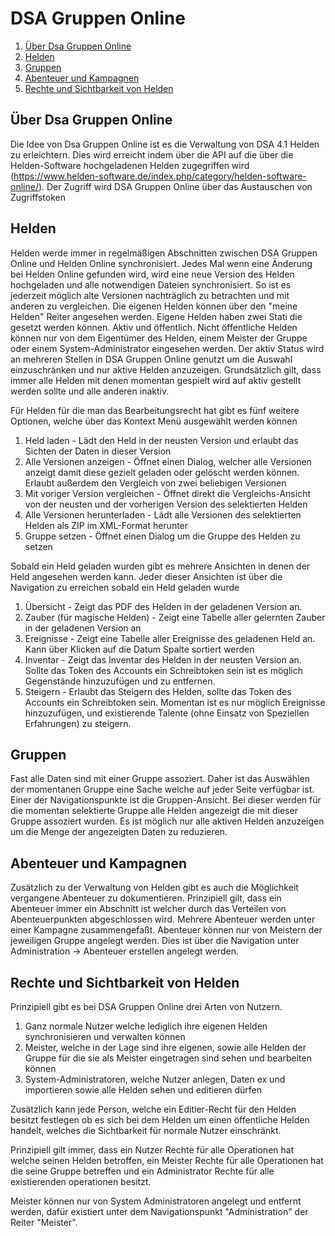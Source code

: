 # DSA Gruppen Online

1. [Über Dsa Gruppen Online](#Über-Dsa-Gruppen-Online)
2. [Helden](#Helden)
3. [Gruppen](#Gruppen)
4. [Abenteuer und Kampagnen](#Abenteuer-und-Kampagnen)
5. [Rechte und Sichtbarkeit von Helden](#Rechte-und-Sichtbarkeit-von-Helden)

## Über Dsa Gruppen Online
Die Idee von Dsa Gruppen Online ist es die Verwaltung von DSA 4.1 Helden zu erleichtern.
Dies wird erreicht indem über die API auf die über die Helden-Software hochgeladenen Helden zugegriffen wird (https://www.helden-software.de/index.php/category/helden-software-online/). Der Zugriff wird DSA Gruppen Online über das Austauschen von Zugriffstoken 

## Helden
Helden werde immer in regelmäßigen Abschnitten zwischen DSA Gruppen Online und Helden Online synchronisiert. Jedes Mal wenn eine Änderung bei Helden Online gefunden wird, wird eine neue Version des Helden hochgeladen und alle notwendigen Dateien synchronisiert. So ist es jederzeit möglich alte Versionen nachträglich zu betrachten und mit anderen zu vergleichen.
Die eigenen Helden können über den "meine Helden" Reiter angesehen werden.
Eigene Helden haben zwei Stati die gesetzt werden können. Aktiv und öffentlich.
Nicht öffentliche Helden können nur von dem Eigentümer des Helden, einem Meister der Gruppe oder einem System-Administrator eingesehen werden.
Der aktiv Status wird an mehreren Stellen in DSA Gruppen Online genutzt um die Auswahl einzuschränken und nur aktive Helden anzuzeigen. Grundsätzlich gilt, dass immer alle Helden mit denen momentan gespielt wird auf aktiv gestellt werden sollte und alle anderen inaktiv.

Für Helden für die man das Bearbeitungsrecht hat gibt es fünf weitere Optionen, welche über das Kontext Menü ausgewählt werden können

1. Held laden - Lädt den Held in der neusten Version und erlaubt das Sichten der Daten in dieser Version
2. Alle Versionen anzeigen - Öffnet einen Dialog, welcher alle Versionen anzeigt damit diese gezielt geladen oder gelöscht werden können. Erlaubt außerdem den Vergleich von zwei beliebigen Versionen
3. Mit voriger Version vergleichen - Öffnet direkt die Vergleichs-Ansicht von der neusten und der vorherigen Version des selektierten Helden
4. Alle Versionen herunterladen - Lädt alle Versionen des selektierten Helden als ZIP im XML-Format herunter
5. Gruppe setzen - Öffnet einen Dialog um die Gruppe des Helden zu setzen

Sobald ein Held geladen wurden gibt es mehrere Ansichten in denen der Held angesehen werden kann.
Jeder dieser Ansichten ist über die Navigation zu erreichen sobald ein Held geladen wurde

1. Übersicht - Zeigt das PDF des Helden in der geladenen Version an.
2. Zauber (für magische Helden) - Zeigt eine Tabelle aller gelernten Zauber in der geladenen Version an
3. Ereignisse - Zeigt eine Tabelle aller Ereignisse des geladenen Held an. Kann über Klicken auf die Datum Spalte sortiert werden
4. Inventar - Zeigt das Inventar des Helden in der neusten Version an. Sollte das Token des Accounts ein Schreibtoken sein ist es möglich Gegenstände hinzuzufügen und zu entfernen.
5. Steigern - Erlaubt das Steigern des Helden, sollte das Token des Accounts ein Schreibtoken sein. Momentan ist es nur möglich Ereignisse hinzuzufügen, und existierende Talente (ohne Einsatz von Speziellen Erfahrungen) zu steigern.

## Gruppen
Fast alle Daten sind mit einer Gruppe assoziert. Daher ist das Auswählen der momentanen Gruppe eine Sache welche auf jeder Seite verfügbar ist.
Einer der Navigationspunkte ist die Gruppen-Ansicht. Bei dieser werden für die momentan selektierte Gruppe alle Helden angezeigt die mit dieser Gruppe assoziert wurden.
Es ist möglich nur alle aktiven Helden anzuzeigen um die Menge der angezeigten Daten zu reduzieren.

## Abenteuer und Kampagnen
Zusätzlich zu der Verwaltung von Helden gibt es auch die Möglichkeit vergangene Abenteuer zu dokumentieren. Prinzipiell gilt, dass ein Abenteuer immer ein Abschnitt ist welcher durch das Verteilen von Abenteuerpunkten abgeschlossen wird. Mehrere Abenteuer werden unter einer Kampagne zusammengefaßt.
Abenteuer können nur von Meistern der jeweiligen Gruppe angelegt werden. Dies ist über die Navigation unter Administration -> Abenteuer erstellen angelegt werden.

## Rechte und Sichtbarkeit von Helden
Prinzipiell gibt es bei DSA Gruppen Online drei Arten von Nutzern.
1. Ganz normale Nutzer welche lediglich ihre eigenen Helden synchronisieren und verwalten können
2. Meister, welche in der Lage sind ihre eigenen, sowie alle Helden der Gruppe für die sie als Meister eingetragen sind sehen und bearbeiten können
3. System-Administratoren, welche Nutzer anlegen, Daten ex und importieren sowie alle Helden sehen und editieren dürfen

Zusätzlich kann jede Person, welche ein Editier-Recht für den Helden besitzt festlegen ob es sich bei dem Helden um einen öffentliche Helden handelt, welches die Sichtbarkeit für normale Nutzer einschränkt.

Prinzipiell gilt immer, dass ein Nutzer Rechte für alle Operationen hat welche seinen Helden betroffen, ein Meister Rechte für alle Operationen hat die seine Gruppe betreffen und ein Administrator Rechte für alle existierenden operationen besitzt.

Meister können nur von System Administratoren angelegt und entfernt werden, dafür existiert unter dem Navigationspunkt "Administration" der Reiter "Meister".
